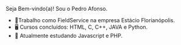 Seja Bem-vindo(a)! Sou o Pedro Afonso.
- :office:Trabalho como FieldService na empresa Estácio Florianópolis.
- :desktop_computer: Cursos concluídos: HTML, C, C++, JAVA e Python.
- :book: Atualmente estudando Javascript e PHP.
